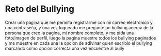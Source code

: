 # Reto del Bullying

Crear una pagina que me permita registrarme con mi correo electronico y una contraseña, y una vez logueado me pregunte un bullying acerca de la persona que creo la pagina, mi nombre completo, y me pida una foto/imagen de perfil, luego la pagina muestre todos los bullying paginados y me muestre en cada una la opcion de adivinar quien escribio el bullying marcando como opcion correcta una vez encuentre al bully